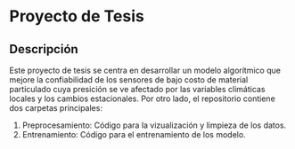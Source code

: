 <h1>Proyecto de Tesis</h1>

<h2>Descripción</h2>

<p>Este proyecto de tesis se centra en desarrollar un modelo algorítmico que mejore la confiabilidad de los sensores de bajo costo de material particulado cuya presición se ve afectado por las variables climáticas locales y los cambios estacionales. Por otro lado, el repositorio contiene dos carpetas principales:</p>

<ol>
  <li>Preprocesamiento: Código para la vizualización y limpieza de los datos.</li>
  <li>Entrenamiento: Código para el entrenamiento de los modelo.</li>
</ol>
